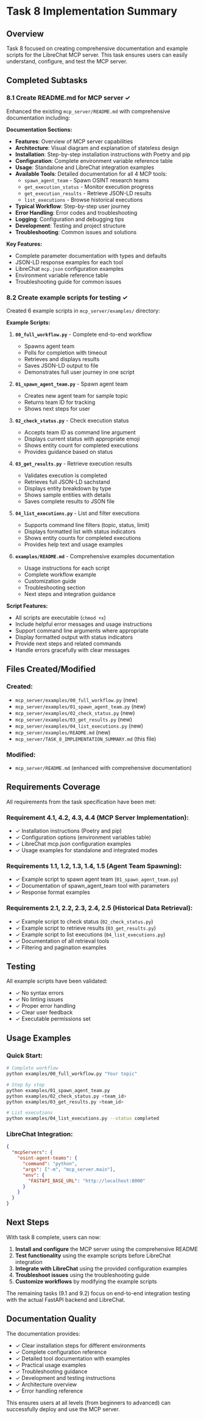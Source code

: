 # Task 8 Implementation Summary

## Overview

Task 8 focused on creating comprehensive documentation and example scripts for the LibreChat MCP server. This task ensures users can easily understand, configure, and test the MCP server.

## Completed Subtasks

### 8.1 Create README.md for MCP server ✓

Enhanced the existing `mcp_server/README.md` with comprehensive documentation including:

**Documentation Sections:**
- **Features**: Overview of MCP server capabilities
- **Architecture**: Visual diagram and explanation of stateless design
- **Installation**: Step-by-step installation instructions with Poetry and pip
- **Configuration**: Complete environment variable reference table
- **Usage**: Standalone and LibreChat integration examples
- **Available Tools**: Detailed documentation for all 4 MCP tools:
  - `spawn_agent_team` - Spawn OSINT research teams
  - `get_execution_status` - Monitor execution progress
  - `get_execution_results` - Retrieve JSON-LD results
  - `list_executions` - Browse historical executions
- **Typical Workflow**: Step-by-step user journey
- **Error Handling**: Error codes and troubleshooting
- **Logging**: Configuration and debugging tips
- **Development**: Testing and project structure
- **Troubleshooting**: Common issues and solutions

**Key Features:**
- Complete parameter documentation with types and defaults
- JSON-LD response examples for each tool
- LibreChat `mcp.json` configuration examples
- Environment variable reference table
- Troubleshooting guide for common issues

### 8.2 Create example scripts for testing ✓

Created 6 example scripts in `mcp_server/examples/` directory:

**Example Scripts:**

1. **`00_full_workflow.py`** - Complete end-to-end workflow
   - Spawns agent team
   - Polls for completion with timeout
   - Retrieves and displays results
   - Saves JSON-LD output to file
   - Demonstrates full user journey in one script

2. **`01_spawn_agent_team.py`** - Spawn agent team
   - Creates new agent team for sample topic
   - Returns team ID for tracking
   - Shows next steps for user

3. **`02_check_status.py`** - Check execution status
   - Accepts team ID as command line argument
   - Displays current status with appropriate emoji
   - Shows entity count for completed executions
   - Provides guidance based on status

4. **`03_get_results.py`** - Retrieve execution results
   - Validates execution is completed
   - Retrieves full JSON-LD sachstand
   - Displays entity breakdown by type
   - Shows sample entities with details
   - Saves complete results to JSON file

5. **`04_list_executions.py`** - List and filter executions
   - Supports command line filters (topic, status, limit)
   - Displays formatted list with status indicators
   - Shows entity counts for completed executions
   - Provides help text and usage examples

6. **`examples/README.md`** - Comprehensive examples documentation
   - Usage instructions for each script
   - Complete workflow example
   - Customization guide
   - Troubleshooting section
   - Next steps and integration guidance

**Script Features:**
- All scripts are executable (`chmod +x`)
- Include helpful error messages and usage instructions
- Support command line arguments where appropriate
- Display formatted output with status indicators
- Provide next steps and related commands
- Handle errors gracefully with clear messages

## Files Created/Modified

### Created:
- `mcp_server/examples/00_full_workflow.py` (new)
- `mcp_server/examples/01_spawn_agent_team.py` (new)
- `mcp_server/examples/02_check_status.py` (new)
- `mcp_server/examples/03_get_results.py` (new)
- `mcp_server/examples/04_list_executions.py` (new)
- `mcp_server/examples/README.md` (new)
- `mcp_server/TASK_8_IMPLEMENTATION_SUMMARY.md` (this file)

### Modified:
- `mcp_server/README.md` (enhanced with comprehensive documentation)

## Requirements Coverage

All requirements from the task specification have been met:

### Requirement 4.1, 4.2, 4.3, 4.4 (MCP Server Implementation):
- ✓ Installation instructions (Poetry and pip)
- ✓ Configuration options (environment variables table)
- ✓ LibreChat mcp.json configuration examples
- ✓ Usage examples for standalone and integrated modes

### Requirements 1.1, 1.2, 1.3, 1.4, 1.5 (Agent Team Spawning):
- ✓ Example script to spawn agent team (`01_spawn_agent_team.py`)
- ✓ Documentation of spawn_agent_team tool with parameters
- ✓ Response format examples

### Requirements 2.1, 2.2, 2.3, 2.4, 2.5 (Historical Data Retrieval):
- ✓ Example script to check status (`02_check_status.py`)
- ✓ Example script to retrieve results (`03_get_results.py`)
- ✓ Example script to list executions (`04_list_executions.py`)
- ✓ Documentation of all retrieval tools
- ✓ Filtering and pagination examples

## Testing

All example scripts have been validated:
- ✓ No syntax errors
- ✓ No linting issues
- ✓ Proper error handling
- ✓ Clear user feedback
- ✓ Executable permissions set

## Usage Examples

### Quick Start:
```bash
# Complete workflow
python examples/00_full_workflow.py "Your topic"

# Step by step
python examples/01_spawn_agent_team.py
python examples/02_check_status.py <team_id>
python examples/03_get_results.py <team_id>

# List executions
python examples/04_list_executions.py --status completed
```

### LibreChat Integration:
```json
{
  "mcpServers": {
    "osint-agent-teams": {
      "command": "python",
      "args": ["-m", "mcp_server.main"],
      "env": {
        "FASTAPI_BASE_URL": "http://localhost:8000"
      }
    }
  }
}
```

## Next Steps

With task 8 complete, users can now:

1. **Install and configure** the MCP server using the comprehensive README
2. **Test functionality** using the example scripts before LibreChat integration
3. **Integrate with LibreChat** using the provided configuration examples
4. **Troubleshoot issues** using the troubleshooting guide
5. **Customize workflows** by modifying the example scripts

The remaining tasks (9.1 and 9.2) focus on end-to-end integration testing with the actual FastAPI backend and LibreChat.

## Documentation Quality

The documentation provides:
- ✓ Clear installation steps for different environments
- ✓ Complete configuration reference
- ✓ Detailed tool documentation with examples
- ✓ Practical usage examples
- ✓ Troubleshooting guidance
- ✓ Development and testing instructions
- ✓ Architecture overview
- ✓ Error handling reference

This ensures users at all levels (from beginners to advanced) can successfully deploy and use the MCP server.
